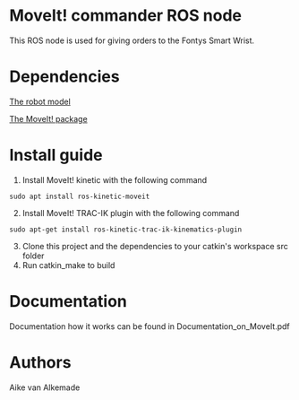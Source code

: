 
MoveIt! commander ROS node
=====================================================================

This ROS node is used for giving orders to the Fontys Smart Wrist.

Dependencies
=====================================================================
[The robot model](https://github.com/fontyssmartwrist/sw_v3_description)

[The MoveIt! package](https://github.com/fontyssmartwrist/moveit_smart_wrist)

Install guide
=====================================================================
   1) Install MoveIt! kinetic with the following command

	sudo apt install ros-kinetic-moveit

   2) Install MoveIt! TRAC-IK plugin with the following command

	sudo apt-get install ros-kinetic-trac-ik-kinematics-plugin

   3) Clone this project and the dependencies to your catkin's workspace src folder
   4) Run catkin_make to build 
   
Documentation
=====================================================================
Documentation how it works can be found in Documentation_on_MoveIt.pdf

Authors
=====================================================================
Aike van Alkemade 

